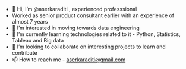 - 👋 Hi, I’m @aserkaraditi , experienced professsional 
- Worked as senior product consultant earlier with an experience of almost 7 years
- 👀 I’m interested in moving towards data engineering
- 🌱 I’m currently learning technologies related to it - Python, Statistics, Tableau and Big data
- 💞️ I’m looking to collaborate on interesting projects to learn and contribute
- 📫 How to reach me - aserkaraditi@gmail.com

<!---
aserkaraditi/aserkaraditi is a ✨ special ✨ repository because its `README.md` (this file) appears on your GitHub profile.
You can click the Preview link to take a look at your changes.
--->
